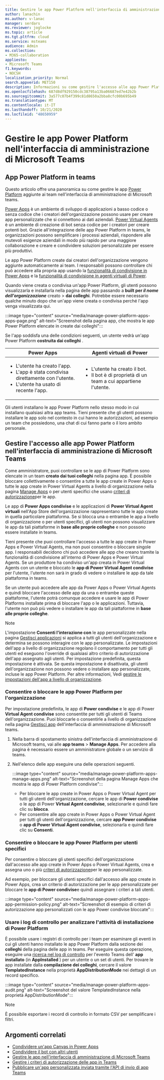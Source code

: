 ```yaml
---
title: Gestire le app Power Platform nell'interfaccia di amministrazione di Microsoft Teams
author: lanachin
ms.author: v-lanac
manager: serdars
ms.reviewer: joglocke
ms.topic: article
ms.tgt.pltfrm: cloud
ms.service: msteams
audience: Admin
ms.collection:
- M365-collaboration
appliesto:
- Microsoft Teams
f1.keywords:
- NOCSH
localization_priority: Normal
search.appverid: MET150
description: Informazioni su come gestire l'accesso alle app Power Platform nell'interfaccia di amministrazione di Microsoft teams.
ms.openlocfilehash: 687d8df929150cdc38795a13ba06687ed7e42b2b
ms.sourcegitcommit: 3a577c07b4f399c81d8650a2bba8cfc00b695b49
ms.translationtype: MT
ms.contentlocale: it-IT
ms.lasthandoff: 10/21/2020
ms.locfileid: "48650959"
---
```

# <a name="manage-power-platform-apps-in-the-microsoft-teams-admin-center"></a>Gestire le app Power Platform nell'interfaccia di amministrazione di Microsoft Teams

## <a name="power-platform-apps-in-teams"></a>App Power Platform in teams

Questo articolo offre una panoramica su come gestire le app [Power Platform](https://powerplatform.microsoft.com/) aggiunte ai team nell'interfaccia di amministrazione di Microsoft teams.

[Power Apps](https://powerapps.microsoft.com) è un ambiente di sviluppo di applicazioni a basso codice o senza codice che i creatori dell'organizzazione possono usare per creare app personalizzate che si connettono ai dati aziendali. [Power Virtual Agents](https://docs.microsoft.com/power-virtual-agents/fundamentals-what-is-power-virtual-agents) è un ambiente di creazione di bot senza codice per i creatori per creare potenti bot. Grazie all'integrazione delle app Power Platform in teams, le organizzazioni possono semplificare i processi aziendali, rispondere alle mutevoli esigenze aziendali in modo più rapido per una maggiore collaborazione e creare e condividere soluzioni personalizzate per essere più produttivi.  

Le app Power Platform create dai creatori dell'organizzazione vengono aggiunte automaticamente ai team. I responsabili possono controllare chi può accedere alla propria app usando la [funzionalità di condivisione in Power Apps](https://docs.microsoft.com/powerapps/maker/canvas-apps/share-app) e la [funzionalità di condivisione in agenti virtuali di Power](https://docs.microsoft.com/power-virtual-agents/admin-share-bots).

Quando viene creata o condivisa un'app Power Platform, gli utenti possono visualizzarla e installarla nella pagina delle app passando a **built per *il nome dell'organizzazione*** creato  >  **dai colleghi**. Potrebbe essere necessario qualche minuto dopo che un'app viene creata o condivisa perché l'app venga visualizzata qui.

:::image type="content" source="media/manage-power-platform-apps-apps-page.png" alt-text="Screenshot della pagina app, che mostra le app Power Platform elencate in create dai colleghi":::

Se l'app soddisfa una delle condizioni seguenti, un utente vedrà un'app Power Platform **costruita dai colleghi** .

|Power Apps |Agenti virtuali di Power  |
|---------|---------|
|<ul><li>L'utente ha creato l'app.</li><li>L'app è stata condivisa direttamente con l'utente.</li><li>L'utente ha usato di recente l'app. </li></ul>| <ul><li>L'utente ha creato il bot.</li><li>Il bot è di proprietà di un team a cui appartiene l'utente. </li></ul>        |

Gli utenti installano le app Power Platform nello stesso modo in cui installano qualsiasi altra app teams. Tieni presente che gli utenti possono installare le app solo nel contesto in cui hanno le autorizzazioni, ad esempio un team che possiedono, una chat di cui fanno parte o il loro ambito personale.

## <a name="manage-access-to-power-platform-apps-in-the-microsoft-teams-admin-center"></a>Gestire l'accesso alle app Power Platform nell'interfaccia di amministrazione di Microsoft Teams

Come amministratore, puoi controllare se le app di Power Platform sono elencate in un team **creato dai tuoi colleghi** nella pagina app. È possibile bloccare collettivamente o consentire a tutte le app create in Power Apps o tutte le app create in Power Virtual Agents a livello di organizzazione nella pagina [Manage Apps](manage-apps.md) o per utenti specifici che usano [criteri di autorizzazione](teams-app-permission-policies.md)per le app.

Le app di **Power Apps condivise** e le applicazioni di **Power Virtual Agent virtuali** nell'App Store dell'organizzazione rappresentano tutte le app create in quella particolare piattaforma. Se si blocca una o entrambe le app a livello di organizzazione o per utenti specifici, gli utenti non possono visualizzare le app da tali piattaforme in **base alle proprie colleghe** e non possono essere installate in teams.  

Tieni presente che puoi controllare l'accesso a tutte le app create in Power Apps e Power Virtual Agents, ma non puoi consentire o bloccare singole app. I responsabili decidono chi può accedere alle app che creano tramite la funzionalità di condivisione all'interno di Power Apps e Power Virtual Agents. Se un produttore ha condiviso un'app creata in Power Virtual Agents con un utente e bloccato le **app di Power Virtual Agent condivise** per l'utente, l'utente non sarà in grado di vedere o installare le app da tale piattaforma in teams.

Se un utente può accedere alle app da Power Apps o Power Virtual Agents e quindi bloccare l'accesso delle app da una o entrambe queste piattaforme, l'utente potrà comunque accedere e usare le app di Power Platforms installate prima di bloccare l'app o le applicazioni. Tuttavia, l'utente non può più vedere o installare le app da tali piattaforme in **base alle proprie colleghe**.

> [!NOTE]
> L'impostazione **Consenti l'interazione con** le app personalizzate nella pagina [Gestisci applicazioni](manage-apps.md) si applica a tutti gli utenti dell'organizzazione e determina se possono interagire con le app personalizzate. Le impostazioni dell'app a livello di organizzazione regolano il comportamento per tutti gli utenti ed eseguono l'override di qualsiasi altro criterio di autorizzazione dell'app assegnato agli utenti. Per impostazione predefinita, questa impostazione è attivata. Se questa impostazione è disattivata, gli utenti dell'organizzazione non possono vedere o installare app personalizzate, incluse le app Power Platform. Per altre informazioni, Vedi [gestire le impostazioni dell'app a livello di organizzazione](manage-apps.md#manage-org-wide-app-settings).

### <a name="allow-or-block-power-platform-apps-for-your-organization"></a>Consentire o bloccare le app Power Platform per l'organizzazione

Per impostazione predefinita, le app di **Power condivise** e le app di Power **Virtual Agent condivise** sono consentite per tutti gli utenti di Teams dell'organizzazione. Puoi bloccarle o consentirle a livello di organizzazione nella pagina [Gestisci app](manage-apps.md) dell'interfaccia di amministrazione di Microsoft teams.  

1. Nella barra di spostamento sinistra dell'interfaccia di amministrazione di Microsoft teams, vai alle **app teams**  >  **Manage Apps**. Per accedere alla pagina è necessario essere un amministratore globale o un servizio di teams.
2. Nell'elenco delle app eseguire una delle operazioni seguenti.

    :::image type="content" source="media/manage-power-platform-apps-manage-apps.png" alt-text="Screenshot della pagina Manage Apps che mostra le app di Power Platform condivise":::

    - Per bloccare le app create in Power Apps o Power Virtual Agent per tutti gli utenti dell'organizzazione, cercare le app di **Power condivise** o le app di Power **Virtual Agent condivise**, selezionarle e quindi fare clic su **blocca**.
    - Per consentire alle app create in Power Apps o Power Virtual Agent per tutti gli utenti dell'organizzazione, cercare **app Power condivise** o **app di Power Virtual Agent condivise**, selezionarla e quindi fare clic su **Consenti**.

### <a name="allow-or-block-power-platform-apps-for-specific-users"></a>Consentire o bloccare le app Power Platform per utenti specifici

Per consentire o bloccare gli utenti specifici dell'organizzazione dall'accesso alle app create in Power Apps o Power Virtual Agents, crea e assegna uno o più [criteri di autorizzazione](teams-app-permission-policies.md)per le app personalizzate. 

Ad esempio, per bloccare gli utenti specifici dall'accesso alle app create in Power Apps, crea un criterio di autorizzazione per le app personalizzate per bloccare le **app di Power condivise**e quindi assegnare i criteri a tali utenti.

:::image type="content" source="media/manage-power-platform-apps-app-permission-policy.png" alt-text="Screenshot di esempio di criteri di autorizzazione app personalizzati con le app Power condivise bloccate":::

### <a name="use-audit-logs-to-investigate-power-platform-installation-activity"></a>Usare i log di controllo per analizzare l'attività di installazione di Power Platform

È possibile usare i registri di controllo per i team per esaminare gli eventi in cui gli utenti hanno installato le app Power Platform dalla sezione dei **colleghi** della pagina delle app in teams. Per eseguire questa operazione, eseguire una [ricerca nel log di controllo](https://docs.microsoft.com/microsoftteams/audit-log-events) per l'evento Teams dell' **app installato** (in **AppInstalled** ) per un utente o un set di utenti. Per trovare le app installate dalla **compilazione dei colleghi**, cercare il valore **TemplatedInstance** nella proprietà **AppDistributionMode** nei dettagli di un record specifico. 

:::image type="content" source="media/manage-power-platform-apps-audit.png" alt-text="Screenshot del valore TemplatedInstance nella proprietà AppDistributionMode":::

> [!NOTE]
> È possibile esportare i record di controllo in formato CSV per semplificare i filtri.

## <a name="related-topics"></a>Argomenti correlati

- [Condividere un'app Canvas in Power Apps](https://docs.microsoft.com/powerapps/maker/canvas-apps/share-app)
- [Condividere il bot con altri utenti](https://docs.microsoft.com/power-virtual-agents/admin-share-bots)
- [Gestire le app nell'interfaccia di amministrazione di Microsoft Teams](manage-apps.md)
- [Gestire i criteri di autorizzazione delle app in Teams](teams-app-permission-policies.md)
- [Pubblicare un'app personalizzata inviata tramite l'API di invio di app Teams](submit-approve-custom-apps.md)
